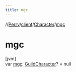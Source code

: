 ```yaml
---
title: mgc
---
```

//[Perry](../../../index.html)/[client](../index.html)/[Character](index.html)/[mgc](mgc.html)



# mgc



[jvm]\
var [mgc](mgc.html): [GuildCharacter](../../net.server.guild/-guild-character/index.html)? = null





